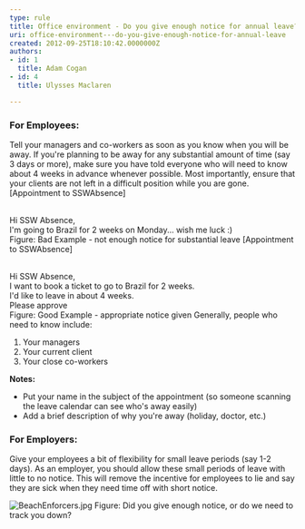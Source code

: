 ```yaml
---
type: rule
title: Office environment - Do you give enough notice for annual leave?
uri: office-environment---do-you-give-enough-notice-for-annual-leave
created: 2012-09-25T18:10:42.0000000Z
authors:
- id: 1
  title: Adam Cogan
- id: 4
  title: Ulysses Maclaren

---
```


 
###                ​​For Employees:


Tell your managers and co-workers as soon as you know when you will be away. If you're planning to be away for any substantial amount of time (say 3 days or more), make sure you have told everyone who will need to know about 4 weeks in advance whenever possible. Most importantly, ensure that your clients are not left in a difficult position while you are gone.
                     [Appointment to SSWAbsence]

<br>                    Hi SSW Absence,
<br>                    I'm going to Brazil for 2 weeks on Monday... wish me luck :)<br>                                          Figure: Bad Example - not enough notice for substantial leave                    [Appointment to SSWAbsence]

<br>                    Hi SSW Absence​,
<br>                    I want to book a ticket to go to Brazil for 2 weeks.
<br>                    I'd like to leave in about 4 weeks.
<br>                    Please approve<br>                    Figure: Good Example - appropriate notice given
Generally, people who need to know include:

1. Your managers
2. Your current client
3. Your close co-workers


**Notes:**

- ​​Put your name in the subject of the appointment (so someone scanning the leave calendar can see who's away easily)
- Add a brief description of why you're away (holiday, doctor, etc.)​


###                 For Employers:

Give your employees a bit of flexibility for small leav​e periods (say 1-2 days). As an employer, you should allow these small periods of leave with little to no notice.
                  This will remove the incentive for employees to lie and say they are sick when they need time off with short notice.

![BeachEnforcers.jpg](/PublishingImages/BeachEnforcers.jpg)
Figure: Did you give enough notice, or do we need to track you down?
